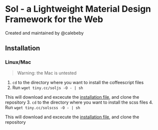 Sol - a Lightweight Material Design Framework for the Web
=========================================================

Created and maintained by @calebeby

Installation
------------

### Linux/Mac
> Warning: the Mac is untested

1. `cd` to the directory where you want to install the coffeescript files
2. Run `wget tiny.cc/soljs -O - | sh`

  This will download and excecute the [installation file](https://raw.githubusercontent.com/calebeby/sol/master/install.sh),
  and clone the repository
3. `cd` to the directory where you want to install the scss files
4. Run `wget tiny.cc/solscss -O - | sh`

  This will download and excecute the [installation file](https://raw.githubusercontent.com/calebeby/sol/master/install.sh),
  and clone the repository
